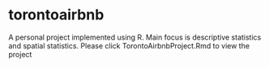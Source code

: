 # torontoairbnb
A personal project implemented using R. Main focus is descriptive statistics and spatial statistics. Please click TorontoAirbnbProject.Rmd to view the project

